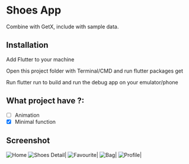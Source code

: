 # Shoes App

Combine with GetX, include with sample data.

## Installation
Add Flutter to your machine

Open this project folder with Terminal/CMD and run flutter packages get

Run flutter run to build and run the debug app on your emulator/phone

## What project have ?:
- [ ] Animation
- [X] Minimal function
## Screenshot
![Home](screenshots/1.png)
![Shoes Detail](screenshots/shoes_detail.png)|
![Favourite](screenshots/favourite_page.png)|
![Bag](screenshots/bag_page.png)|
![Profile](screenshots/profile_page.png)|
